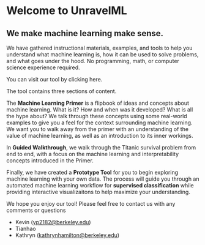 # Welcome to UnravelML
## We make machine learning make sense.


We have gathered instructional materials, examples, and tools to help you understand what machine learning is, how it can be used to solve problems, and what goes under the hood. No programming, math, or computer science experience required.


You can visit our tool by clicking here.


The tool contains three sections of content.

The **Machine Learning Primer** is a flipbook of ideas and concepts about machine learning. What is it? How and when was it developed? What is all the hype about? We talk through these concepts using some real-world examples to give you a feel for the context surrounding machine learning. We want you to walk away from the primer with an understanding of the value of machine learning, as well as an introduction to its inner workings.

In **Guided Walkthrough**, we walk through the Titanic survival problem from end to end, with a focus on the machine learning and interpretability concepts introduced in the Primer.

Finally, we have created a **Prototype Tool** for you to begin exploring machine learning with your own data. The process will guide you through an automated machine learning workflow for **supervised classification** while providing interactive visualizaitons to help maximize your understanding.



We hope you enjoy our tool! Please feel free to contact us with any comments or questions

* Kevin (yp2182@berkeley.edu) 
* Tianhao
* Kathryn (kathrynhamilton@berkeley.edu)
